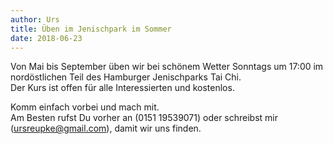 ```yaml
---
author: Urs
title: Üben im Jenischpark im Sommer
date: 2018-06-23
---
```

Von Mai bis September üben wir bei schönem Wetter Sonntags um 17:00 im nordöstlichen Teil des  Hamburger Jenischparks Tai Chi.  
Der Kurs ist offen für alle Interessierten und kostenlos.  

Komm einfach vorbei und mach mit.  
Am Besten rufst Du vorher an (0151 19539071) oder schreibst mir (ursreupke@gmail.com), damit wir uns finden.
